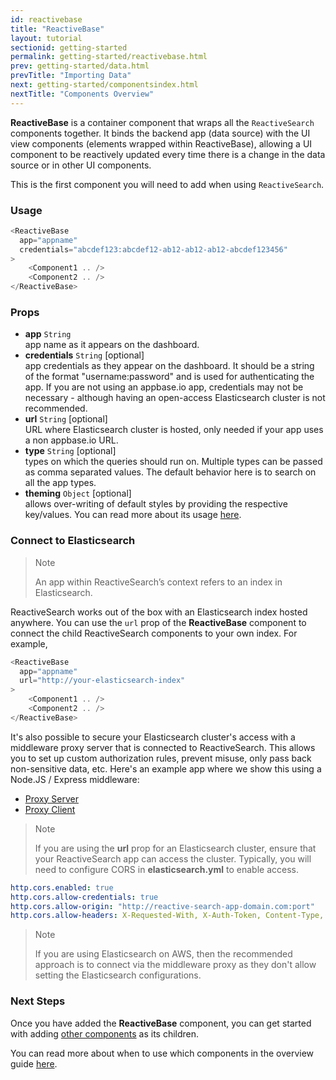 ```yaml
---
id: reactivebase
title: "ReactiveBase"
layout: tutorial
sectionid: getting-started
permalink: getting-started/reactivebase.html
prev: getting-started/data.html
prevTitle: "Importing Data"
next: getting-started/componentsindex.html
nextTitle: "Components Overview"
---
```


**ReactiveBase** is a container component that wraps all the `ReactiveSearch` components together. It binds the backend app (data source) with the UI view components (elements wrapped within ReactiveBase), allowing a UI component to be reactively updated every time there is a change in the data source or in other UI components.

This is the first component you will need to add when using `ReactiveSearch`.

### Usage

```js
<ReactiveBase
  app="appname"
  credentials="abcdef123:abcdef12-ab12-ab12-ab12-abcdef123456"
>
    <Component1 .. />
    <Component2 .. />
</ReactiveBase>
```

### Props

- **app** `String`  
    app name as it appears on the dashboard.
- **credentials** `String` [optional]  
    app credentials as they appear on the dashboard. It should be a string of the format "username:password" and is used for authenticating the app. If you are not using an appbase.io app, credentials may not be necessary - although having an open-access Elasticsearch cluster is not recommended.
- **url** `String` [optional]  
    URL where Elasticsearch cluster is hosted, only needed if your app uses a non appbase.io URL.
- **type** `String` [optional]  
    types on which the queries should run on. Multiple types can be passed as comma separated values. The default behavior here is to search on all the app types.
- **theming** `Object` [optional]  
    allows over-writing of default styles by providing the respective key/values. You can read more about its usage [here](advanced/theming.html).

### Connect to Elasticsearch

> Note
>
> An app within ReactiveSearch’s context refers to an index in Elasticsearch.

ReactiveSearch works out of the box with an Elasticsearch index hosted anywhere. You can use the `url` prop of the **ReactiveBase** component to connect the child ReactiveSearch components to your own index. For example,

```js
<ReactiveBase
  app="appname"
  url="http://your-elasticsearch-index"
>
    <Component1 .. />
    <Component2 .. />
</ReactiveBase>
```

It's also possible to secure your Elasticsearch cluster's access with a middleware proxy server that is connected to ReactiveSearch. This allows you to set up custom authorization rules, prevent misuse, only pass back non-sensitive data, etc. Here's an example app where we show this using a Node.JS / Express middleware:

- [Proxy Server](https://github.com/appbaseio-apps/reactivesearch-proxy-server)
- [Proxy Client](https://github.com/appbaseio-apps/reactivesearch-proxy-client)

> Note
>
> If you are using the **url** prop for an Elasticsearch cluster, ensure that your ReactiveSearch app can access the cluster. Typically, you will need to configure CORS in **elasticsearch.yml** to enable access.

```yaml
http.cors.enabled: true
http.cors.allow-credentials: true
http.cors.allow-origin: "http://reactive-search-app-domain.com:port"
http.cors.allow-headers: X-Requested-With, X-Auth-Token, Content-Type, Content-Length, Authorization, Access-Control-Allow-Headers, Accept
```

> Note
>
> If you are using Elasticsearch on AWS, then the recommended approach is to connect via the middleware proxy as they don't allow setting the Elasticsearch configurations.

### Next Steps

Once you have added the **ReactiveBase** component, you can get started with adding [other components](/components/) as its children.

You can read more about when to use which components in the overview guide [here](/getting-started/componentsindex.html).

